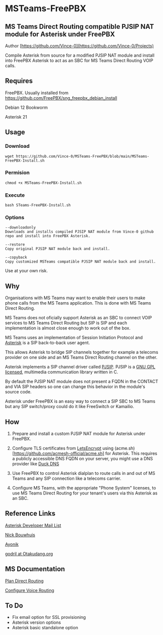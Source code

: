 # MSTeams-FreePBX
## MS Teams Direct Routing compatible PJSIP NAT module for Asterisk under FreePBX

Author [https://github.com/Vince-0](https://github.com/Vince-0/Projects)

Compile Asterisk from source for a modified PJSIP NAT module and install into FreePBX Asterisk to act as an SBC for MS Teams Direct Routing VOIP calls.
  
## Requires
FreePBX. Usually installed from https://github.com/FreePBX/sng_freepbx_debian_install

Debian 12 Bookworm

Asterisk 21

## Usage
### Download

`wget https://github.com/Vince-0/MSTeams-FreePBX/blob/main/MSTeams-FreePBX-Install.sh`

### Permision

`chmod +x MSTeams-FreePBX-Install.sh`

### Execute

`bash STeams-FreePBX-Install.sh`

### Options
```
--downloadonly
Downloads and installs compiled PJSIP NAT module from Vince-0 github repo and install into FreePBX Asterisk.

--restore
Copy original PJSIP NAT module back and install.

--copyback
Copy customized MSTeams compatible PJSIP NAT module back and install.
```

Use at your own risk.

## Why

Organisations with MS Teams may want to enable their users to make phone calls from the MS Teams application. This is done with MS Teams Direct Routing.

MS Teams does not oficially support Asterisk as an SBC to connect VOIP services to MS Teams Direct Routing but SIP is SIP and each implementation is almost close enough to work out of the box.

MS Teams uses an implementation of Session Initiation Protocol and [Asterisk](https://www.asterisk.org/) is a SIP back-to-back user agent. 

This allows Asterisk to bridge SIP channels together for example a telecoms provider on one side and an MS Teams Direct Routing channel on the other.

Asterisk implements a SIP channel driver called [PJSIP](https://github.com/pjsip/pjproject). PJSIP is a [GNU GPL](https://www.gnu.org/) [licensed](https://docs.pjsip.org/en/latest/overview/license_pjsip.html), multimedia communication library written in C.

By default the PJSIP NAT module does not present a FQDN in the CONTACT and VIA SIP headers so one can change this behavior in the module's source code.

Asterisk under FreePBX is an easy way to connect a SIP SBC to MS Teams but any SIP switch/proxy could do it like FreeSwitch or Kamailio.

## How

1. Prepare and install a custom PJSIP NAT module for Asterisk under FreePBX.

2. Configure TLS certificates from [LetsEncrypt](https://letsencrypt.org/) using (acme.sh)[https://github.com/acmesh-official/acme.sh] for Asterisk. This requires a publicly accessible DNS FQDN on your server, you might use a DNS provider like [Duck DNS](https://www.duckdns.org) 

3. Use FreePBX to control Asterisk dialplan to route calls in and out of MS Teams and any SIP connection like a telecoms carrier.

4. Configure MS Teams, with the appropriate "Phone System" licenses, to use MS Teams Direct Routing for your tenant's users via this Asterisk as an SBC.
   

## Reference Links

[Asterisk Developer Mail List](https://asterisk-dev.digium.narkive.com/ucZYhaLE/asterisk-16-pjsip-invite-contact-field-and-fqdn#post12)

[Nick Bouwhuis](https://nick.bouwhuis.net/posts/2022-01-02-asterisk-as-a-teams-sbc)

[Ayonik](https://www.ayonik.de/blog/item/90-microsoft-teams-direct-routing-with-asterisk-pbx)

[godril at Otakudang.org](https://www.otakudang.org/?p=969)



## MS Documentation

[Plan Direct Routing]([https://learn.microsoft.com/en-us/microsoftteams/direct-routing-border-controllers)

[Configure Voice Routing](https://learn.microsoft.com/en-us/microsoftteams/direct-routing-configure#configure-voice-routing)

## To Do

- Fix email option for SSL provisioning
- Asterisk version options
- Asterisk basic standalone option
